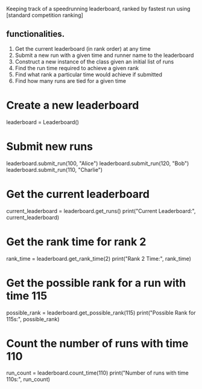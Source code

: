 
Keeping track of a speedrunning leaderboard, ranked by fastest run using [standard competition ranking]

## functionalities.
1. Get the current leaderboard (in rank order) at any time
2. Submit a new run with a given time and runner name to the leaderboard
3. Construct a new instance of the class given an initial list of runs
4. Find the run time required to achieve a given rank
5. Find what rank a particular time would achieve if submitted
6. Find how many runs are tied for a given time

# Create a new leaderboard
leaderboard = Leaderboard()

# Submit new runs
leaderboard.submit_run(100, "Alice")
leaderboard.submit_run(120, "Bob")
leaderboard.submit_run(110, "Charlie")

# Get the current leaderboard
current_leaderboard = leaderboard.get_runs()
print("Current Leaderboard:", current_leaderboard)

# Get the rank time for rank 2
rank_time = leaderboard.get_rank_time(2)
print("Rank 2 Time:", rank_time)

# Get the possible rank for a run with time 115
possible_rank = leaderboard.get_possible_rank(115)
print("Possible Rank for 115s:", possible_rank)

# Count the number of runs with time 110
run_count = leaderboard.count_time(110)
print("Number of runs with time 110s:", run_count)
    